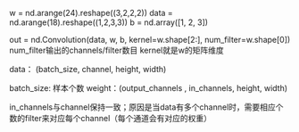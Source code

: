 w = nd.arange(24).reshape((3,2,2,2))
data = nd.arange(18).reshape((1,2,3,3))
b = nd.array([1, 2, 3])

out = nd.Convolution(data, w, b, kernel=w.shape[2:], num_filter=w.shape[0])
num_filter输出的channels/filter数目
kernel就是w的矩阵维度

data： (batch_size, channel, height, width)

batch_size: 样本个数
weight：(output_channels , in_channels, height, width)

in_channels与channel保持一致；原因是当data有多个channel时，需要相应个数的filter来对应每个channel（每个通道会有对应的权重）
